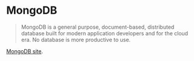 # MongoDB
> MongoDB is a general purpose, document-based, distributed database built for modern application developers and for the cloud era. No database is more productive to use.

[MongoDB site](https://www.mongodb.com/).
